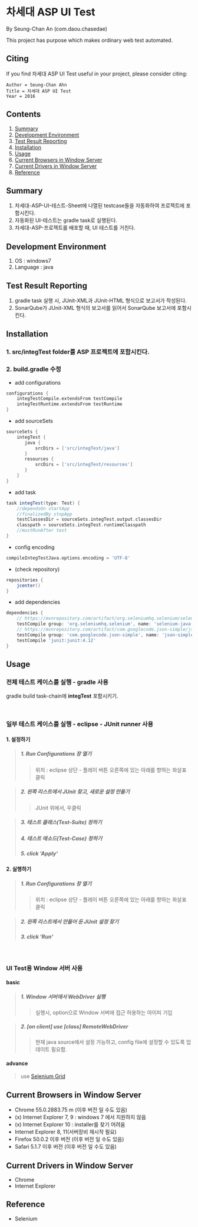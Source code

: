 # 차세대 ASP UI Test

By Seung-Chan An (com.daou.chasedae)

This project has purpose which makes ordinary web test automated.

## Citing

If you find 차세대 ASP UI Test useful in your project, please consider citing:

    Author = Seung-Chan Ahn
    Title = 차세대 ASP UI Test
    Year = 2016

## Contents
1. [Summary](#summary)
4. [Development Environment](#development-environment)
5. [Test Result Reporting](#test-result-reporting)
6. [Installation](#installation)
8. [Usage](#usage)
9. [Current Browsers in Window Server](#current-browsers-in-window-server)
9. [Current Drivers in Window Server](#current-drivers-in-window-server)
10. [Reference](#reference)

## Summary
1. 차세대-ASP-UI-테스트-Sheet에 나열된 testcase들을 자동화하여 프로젝트에 포함시킨다.
2. 자동화된 UI-테스트는 gradle task로 실행된다.
3. 차세대-ASP-프로젝트를 배포할 때, UI 테스트를 거친다.
	
## Development Environment
1. OS : windows7
2. Language : java

## Test Result Reporting
1. gradle task 실행 시, JUnit-XML과 JUnit-HTML 형식으로 보고서가 작성된다.
2. SonarQube가 JUnit-XML 형식의 보고서를 읽어서 SonarQube 보고서에 포함시킨다.

## Installation
### 1. src/integTest folder를 ASP 프로젝트에 포함시킨다.
### 2. build.gradle 수정
+ add configurations

```gradle
configurations {
	integTestCompile.extendsFrom testCompile
	integTestRuntime.extendsFrom testRuntime
}
```

+ add sourceSets

```gradle
sourceSets {
	integTest {
	   java {
		   srcDirs = ['src/integTest/java']
       }
	   resources {
		   srcDirs = ['src/integTest/resources']
	   }
	}
}
```

+ add task

```gradle
task integTest(type: Test) {
	//dependsOn startApp
	//finalizedBy stopApp
	testClassesDir = sourceSets.integTest.output.classesDir
	classpath = sourceSets.integTest.runtimeClasspath
	//mustRunAfter test
}
```
	
+ config encoding

```gradle
compileIntegTestJava.options.encoding = 'UTF-8'
```	

+ (check repository)

```gradle
repositories {
    jcenter()
}
```
	
+ add dependencies

```gradle
dependencies {
	// https://mvnrepository.com/artifact/org.seleniumhq.selenium/selenium-java
	testCompile group: 'org.seleniumhq.selenium', name: 'selenium-java', version: '2.41.0'
	// https://mvnrepository.com/artifact/com.googlecode.json-simple/json-simple
	testCompile group: 'com.googlecode.json-simple', name: 'json-simple', version: '1.1.1'
	testCompile 'junit:junit:4.12'
}
```

## Usage
### 전체 테스트 케이스를 실행 - gradle 사용
gradle build task-chain에 **integTest** 포함시키기.

<br>

### 일부 테스트 케이스를 실행 - eclipse - JUnit runner 사용
#### 1. 설정하기
> ##### 1. Run Configurations 창 열기
>> 위치 : eclipse 상단 - 플레이 버튼 오른쪽에 있는 아래를 향하는 화살표 클릭

> ##### 2. 왼쪽 리스트에서 JUnit 찾고, 새로운 설정 만들기
>> JUnit 위에서, 우클릭

> ##### 3. 테스트 클래스(Test-Suite) 정하기
> ##### 4. 테스트 매소드(Test-Case) 정하기
> ##### 5. click 'Apply'

#### 2. 실행하기
> ##### 1. Run Configurations 창 열기
>> 위치 : eclipse 상단 - 플레이 버튼 오른쪽에 있는 아래를 향하는 화살표 클릭

> ##### 2. 왼쪽 리스트에서 만들어 둔 JUnit 설정 찾기
> ##### 3. click 'Run'

<br>

### UI Test용 Window 서버 사용
#### basic
> ##### 1. Window 서버에서 WebDriver 실행
>> 실행시, option으로 Window 서버에 접근 허용하는 아이피 기입

> ##### 2. [on client] use [class] RemoteWebDriver
>> 현재 java source에서 설정 가능하고, config file에 설정할 수 있도록 업데이트 필요함.

#### advance
> use [Selenium Grid](SELENIUM_GRID.md)

## Current Browsers in Window Server
+ Chrome 55.0.2883.75 m (이후 버전 일 수도 있음)
+ (x) Internet Explorer 7, 9 : windows 7 에서 지원하지 않음
+ (x) Internet Explorer 10 : installer를 찾기 어려움
+ Internet Explorer 8, 11(서버장비 재시작 필요)
+ Firefox 50.0.2 이후 버전 (이후 버전 일 수도 있음)
+ Safari 5.1.7 이후 버전 (이후 버전 일 수도 있음)

## Current Drivers in Window Server
+ Chrome
+ Internet Explorer

## Reference

+ Selenium